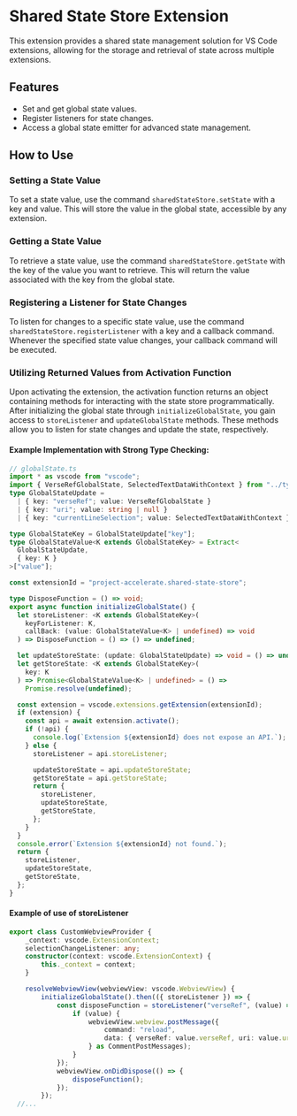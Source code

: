 # Shared State Store Extension

This extension provides a shared state management solution for VS Code extensions, allowing for the storage and retrieval of state across multiple extensions.

## Features

- Set and get global state values.
- Register listeners for state changes.
- Access a global state emitter for advanced state management.

## How to Use

### Setting a State Value

To set a state value, use the command `sharedStateStore.setState` with a key and value. This will store the value in the global state, accessible by any extension.

### Getting a State Value

To retrieve a state value, use the command `sharedStateStore.getState` with the key of the value you want to retrieve. This will return the value associated with the key from the global state.

### Registering a Listener for State Changes

To listen for changes to a specific state value, use the command `sharedStateStore.registerListener` with a key and a callback command. Whenever the specified state value changes, your callback command will be executed.

### Utilizing Returned Values from Activation Function

Upon activating the extension, the activation function returns an object containing methods for interacting with the state store programmatically. After initializing the global state through `initializeGlobalState`, you gain access to `storeListener` and `updateGlobalState` methods. These methods allow you to listen for state changes and update the state, respectively.

#### Example Implementation with Strong Type Checking:

```typescript
// globalState.ts
import * as vscode from "vscode";
import { VerseRefGlobalState, SelectedTextDataWithContext } from "../types";
type GlobalStateUpdate =
  | { key: "verseRef"; value: VerseRefGlobalState }
  | { key: "uri"; value: string | null }
  | { key: "currentLineSelection"; value: SelectedTextDataWithContext };

type GlobalStateKey = GlobalStateUpdate["key"];
type GlobalStateValue<K extends GlobalStateKey> = Extract<
  GlobalStateUpdate,
  { key: K }
>["value"];

const extensionId = "project-accelerate.shared-state-store";

type DisposeFunction = () => void;
export async function initializeGlobalState() {
  let storeListener: <K extends GlobalStateKey>(
    keyForListener: K,
    callBack: (value: GlobalStateValue<K> | undefined) => void
  ) => DisposeFunction = () => () => undefined;

  let updateStoreState: (update: GlobalStateUpdate) => void = () => undefined;
  let getStoreState: <K extends GlobalStateKey>(
    key: K
  ) => Promise<GlobalStateValue<K> | undefined> = () =>
    Promise.resolve(undefined);

  const extension = vscode.extensions.getExtension(extensionId);
  if (extension) {
    const api = await extension.activate();
    if (!api) {
      console.log(`Extension ${extensionId} does not expose an API.`);
    } else {
      storeListener = api.storeListener;

      updateStoreState = api.updateStoreState;
      getStoreState = api.getStoreState;
      return {
        storeListener,
        updateStoreState,
        getStoreState,
      };
    }
  }
  console.error(`Extension ${extensionId} not found.`);
  return {
    storeListener,
    updateStoreState,
    getStoreState,
  };
}
```

#### Example of use of storeListener

```typescript
export class CustomWebviewProvider {
    _context: vscode.ExtensionContext;
    selectionChangeListener: any;
    constructor(context: vscode.ExtensionContext) {
        this._context = context;
    }

    resolveWebviewView(webviewView: vscode.WebviewView) {
        initializeGlobalState().then(({ storeListener }) => {
            const disposeFunction = storeListener("verseRef", (value) => {
                if (value) {
                    webviewView.webview.postMessage({
                        command: "reload",
                        data: { verseRef: value.verseRef, uri: value.uri },
                    } as CommentPostMessages);
                }
            });
            webviewView.onDidDispose(() => {
                disposeFunction();
            });
        });
  //...
```
